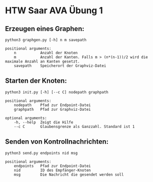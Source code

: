# HTW Saar AVA Übung 1

## Erzeugen eines Graphen:
    python3 graphgen.py [-h] n m savepath
    
    positional arguments:
        n           Anzahl der Knoten
        m           Anzahl der Kanten. Falls m > (n*(n-1))/2 wird die maximale Anzahl an Kanten gesetzt.
        savepath    Speicherort der Graphviz-Datei
        

## Starten der Knoten:
    python3 init.py [-h] [--c C] nodepath graphpath
    
    positional arguments:
        nodepath    Pfad zur Endpoint-Datei
        graphpath   Pfad zur Graphviz-Datei
        
    optional arguments:
        -h, --help  Zeigt die Hilfe
        --c C       Glaubensgrenze als Ganzzahl. Standard ist 1
 
## Senden von Kontrollnachrichten:
    python3 send.py endpoints nid msg
    
    positional arguments:
        endpoints   Pfad zur Endpoint-Datei
        nid         ID des Empfänger-Knoten
        msg         Die Nachricht die gesendet werden soll
